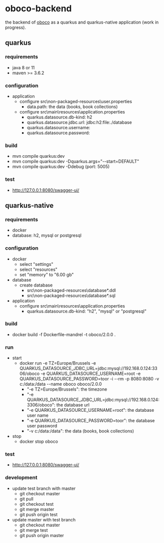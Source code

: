 # oboco-backend

the backend of [oboco](https://gitlab.com/jeeto/oboco) as a quarkus and quarkus-native application (work in progress).

## quarkus

### requirements

- java 8 or 11
- maven >= 3.6.2

### configuration

- application
	- configure src\non-packaged-resources\user.properties
		- data.path: the data (books, book collections)
	- configure src\main\resources\application.properties
		- quarkus.datasource.db-kind: h2
		- quarkus.datasource.jdbc.url: jdbc:h2:file:./database
		- quarkus.datasource.username: 
		- quarkus.datasource.password: 

### build

- mvn compile quarkus:dev
- mvn compile quarkus:dev -Dquarkus.args="--start=DEFAULT"
- mvn compile quarkus:dev -Ddebug (port: 5005)

### test

- http://127.0.0.1:8080/swagger-ui/

## quarkus-native

### requirements

- docker
- database: h2, mysql or postgresql

### configuration

- docker
	- select "settings"
	- select "resources"
	- set "memory" to "6.00 gb"
- database
	- create database
		- src\non-packaged-resources\database*.ddl
		- src\non-packaged-resources\database*.sql
- application
	- configure src\main\resources\application.properties
		- quarkus.datasource.db-kind: "h2", "mysql" or "postgresql"

### build

- docker build -f Dockerfile-mandrel -t oboco/2.0.0 .

### run

- start
	- docker run -e TZ=Europe/Brussels -e QUARKUS_DATASOURCE_JDBC_URL=jdbc:mysql://192.168.0.124:3306/oboco -e QUARKUS_DATASOURCE_USERNAME=root -e QUARKUS_DATASOURCE_PASSWORD=toor -i --rm -p 8080:8080 -v c:/data:/data --name oboco oboco/2.0.0
		- "-e TZ=Europe/Brussels": the timezone
		- "-e QUARKUS_DATASOURCE_JDBC_URL=jdbc:mysql://192.168.0.124:3306/oboco": the database url
		- "-e QUARKUS_DATASOURCE_USERNAME=root": the database user name
		- "-e QUARKUS_DATASOURCE_PASSWORD=toor": the database user password
		- "-v c:/data:/data": the data (books, book collections)
- stop
	- docker stop oboco

### test

- http://127.0.0.1:8080/swagger-ui/

### development

- update test branch with master
	- git checkout master
	- git pull
	- git checkout test
	- git merge master
	- git push origin test
- update master with test branch
	- git checkout master
	- git merge test
	- git push origin master